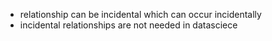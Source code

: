 * relationship can be incidental which can occur incidentally 
* incidental relationships are not needed in datasciece
